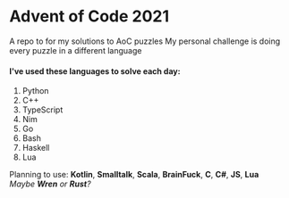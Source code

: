 # Advent of Code 2021

A repo to for my solutions to AoC puzzles
My personal challenge is doing every puzzle in a different language

#### I've used these languages to solve each day:

1. Python
2. C++
3. TypeScript
4. Nim
5. Go
6. Bash
7. Haskell
8. Lua

Planning to use:
  **Kotlin**, **Smalltalk**, **Scala**, **BrainFuck**, **C**, **C#**, **JS**, **Lua** \
  *Maybe **Wren** or **Rust**?*
